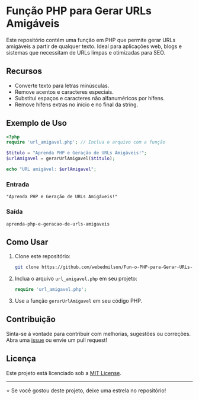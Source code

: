 # Função PHP para Gerar URLs Amigáveis

Este repositório contém uma função em PHP que permite gerar URLs amigáveis a partir de qualquer texto. Ideal para aplicações web, blogs e sistemas que necessitam de URLs limpas e otimizadas para SEO.

## Recursos

- Converte texto para letras minúsculas.
- Remove acentos e caracteres especiais.
- Substitui espaços e caracteres não alfanuméricos por hífens.
- Remove hífens extras no início e no final da string.

## Exemplo de Uso

```php
<?php
require 'url_amigavel.php'; // Inclua o arquivo com a função

$titulo = "Aprenda PHP e Geração de URLs Amigáveis!";
$urlAmigavel = gerarUrlAmigavel($titulo);

echo "URL amigável: $urlAmigavel";
```

### Entrada
```
"Aprenda PHP e Geração de URLs Amigáveis!"
```

### Saída
```
aprenda-php-e-geracao-de-urls-amigaveis
```

## Como Usar

1. Clone este repositório:
   ```bash
   git clone https://github.com/webedmilson/Fun-o-PHP-para-Gerar-URLs-Amig-veis.git
   ```

2. Inclua o arquivo `url_amigavel.php` em seu projeto:
   ```php
   require 'url_amigavel.php';
   ```

3. Use a função `gerarUrlAmigavel` em seu código PHP.

## Contribuição

Sinta-se à vontade para contribuir com melhorias, sugestões ou correções. Abra uma [issue](https://github.com/webedmilson/Fun-o-PHP-para-Gerar-URLs-Amig-veis/issues) ou envie um pull request!

## Licença

Este projeto está licenciado sob a [MIT License](LICENSE).

---

⭐ Se você gostou deste projeto, deixe uma estrela no repositório!
